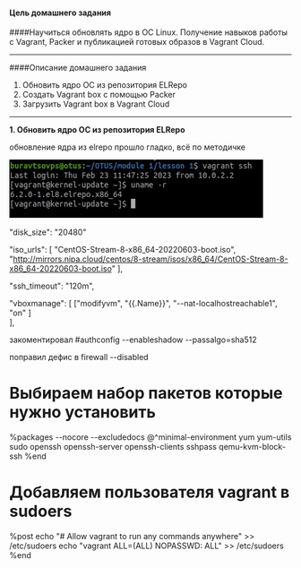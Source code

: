 #### Цель домашнего задания


####Научиться обновлять ядро в ОС Linux. Получение навыков работы с Vagrant, Packer и публикацией готовых образов в Vagrant Cloud. 


---


####Описание домашнего задания
1. Обновить ядро ОС из репозитория ELRepo
2. Создать Vagrant box c помощью Packer
3. Загрузить Vagrant box в Vagrant Cloud


---
**1. Обновить ядро ОС из репозитория ELRepo**

обновление ядра из elrepo прошло гладко, всё по методичке

![версия ядра после перезагрузки](https://github.com/buravtsovpavel/my-repository/blob/main/1_1.jpg)









"disk_size": "20480"

   "iso_urls": [
          "CentOS-Stream-8-x86_64-20220603-boot.iso", 
          "http://mirrors.nipa.cloud/centos/8-stream/isos/x86_64/CentOS-Stream-8-x86_64-20220603-boot.iso"
          ],

"ssh_timeout": "120m",

"vboxmanage": [
                ["modifyvm",
            "{{.Name}}",
            "--nat-localhostreachable1", "on"
          ]  
        ],



закоментировал #authconfig --enableshadow --passalgo=sha512

поправил дефис в firewall --disabled


# Выбираем набор пакетов которые нужно установить
%packages --nocore --excludedocs
@^minimal-environment
yum
yum-utils
sudo
openssh
openssh-server
openssh-clients
sshpass
qemu-kvm-block-ssh
%end


# Добавляем пользователя vagrant в sudoers
%post
echo "# Allow vagrant to run any commands anywhere" >> /etc/sudoers
echo "vagrant   ALL=(ALL)   NOPASSWD: ALL" >> /etc/sudoers
%end

